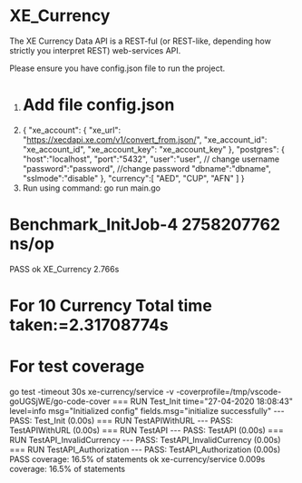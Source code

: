 # XE_Currency
The XE Currency Data API is a REST-ful (or REST-like, depending how strictly you interpret REST) web-services API.


Please ensure you have config.json file to run the project.

1. # Add file config.json
2. {
    "xe_account": {
       "xe_url": "https://xecdapi.xe.com/v1/convert_from.json/",
       "xe_account_id": "xe_account_id",
       "xe_account_key": "xe_account_key"
    },
    "postgres": {
        "host":"localhost",
        "port":"5432",
        "user":"user",  // change username
        "password":"password", //change password
        "dbname":"dbname",
        "sslmode":"disable"
    },
    "currency":[
        "AED", "CUP", "AFN"
    ]
}
3. Run using command: go run main.go



# Benchmark_InitJob-4     2758207762 ns/op
PASS
ok      XE_Currency     2.766s

# For 10 Currency Total time taken:=2.31708774s

#   For test coverage
go test -timeout 30s xe-currency/service -v -coverprofile=/tmp/vscode-goUGSjWE/go-code-cover
=== RUN   Test_Init
time="27-04-2020 18:08:43" level=info msg="Initialized config" fields.msg="initialize successfully"
--- PASS: Test_Init (0.00s)
=== RUN   TestAPIWithURL
--- PASS: TestAPIWithURL (0.00s)
=== RUN   TestAPI
--- PASS: TestAPI (0.00s)
=== RUN   TestAPI_InvalidCurrency
--- PASS: TestAPI_InvalidCurrency (0.00s)
=== RUN   TestAPI_Authorization
--- PASS: TestAPI_Authorization (0.00s)
PASS
coverage: 16.5% of statements
ok      xe-currency/service     0.009s  coverage: 16.5% of statements

